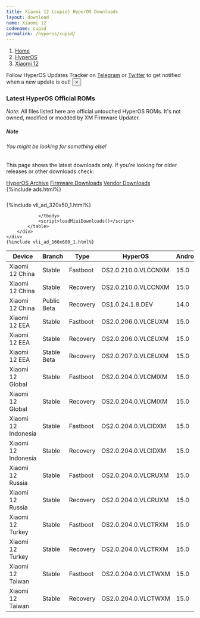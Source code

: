 ```yaml
---
title: Xiaomi 12 (cupid) HyperOS Downloads
layout: download
name: Xiaomi 12
codename: cupid
permalink: /hyperos/cupid/
---
```

<nav aria-label="breadcrumb">
    <ol class="breadcrumb">
        <li class="breadcrumb-item"><a href="/">Home</a></li>
        <li class="breadcrumb-item"><a href="/hyperos/">HyperOS</a></li>
        <li class="breadcrumb-item active" aria-current="page"><a href="/hyperos/cupid/">Xiaomi 12</a></li>
    </ol>
</nav>
<div class="alert alert-primary alert-dismissible fade show" role="alert">
    Follow HyperOS Updates Tracker on <a href="https://t.me/MIUIUpdatesTracker" class="alert-link">Telegram</a>
     or <a href="https://twitter.com/MiFwUpdater" class="alert-link">Twitter</a> to get notified when a new update is out!
    <button type="button" class="close" data-dismiss="alert" aria-label="Close">
        <span aria-hidden="true">&times;</span>
    </button>
</div>

### Latest HyperOS Official ROMs
*Note*: All files listed here are official untouched HyperOS ROMs. It's not owned, modified or modded by XM Firmware Updater.
<div class="card">
  <div class="card-body">
    <h5 class="card-title">Note</h5>
    <h6 class="card-subtitle mb-2 text-muted">You might be looking for something else!</h6>
    <p class="card-text">This page shows the latest downloads only.
     If you're looking for older releases or other downloads check:</p>
    <a href="/archive/hyperos/cupid/" class="card-link">HyperOS Archive</a>
    <a href="/firmware/cupid/" class="card-link">Firmware Downloads</a>
    <a href="/vendor/cupid/" class="card-link">Vendor Downloads</a>
  </div>
</div>
{%include ads.html%}
<div class="row justify-content-center">
    <div class="col-10">
        <div class="table-responsive-md" style="margin-top: 25px;">
            {%include vli_ad_320x50_1.html%}
            <table id="miui" class="display dt-responsive nowrap compact table table-striped table-hover table-sm">
                <thead class="thead-dark">
                    <tr>
                        <th data-ref="device">Device</th>
                        <th data-ref="branch">Branch</th>
                        <th data-ref="type">Type</th>
                        <th data-ref="miui">HyperOS</th>
                        <th data-ref="android">Android</th>
                        <th data-ref="size">Size</th>
                        <th data-ref="size">Date</th>
                        <th data-ref="link">Link</th>
                    </tr>
                </thead>
                <tbody>
                <tr><td>Xiaomi 12 China</td><td>Stable</td><td>Fastboot</td><td>OS2.0.210.0.VLCCNXM</td><td>15.0</td><td>7.5 GB</td><td>2025-09-23</td><td><a href="/hyperos/cupid/stable/OS2.0.210.0.VLCCNXM/">Download</a></td></tr>
<tr><td>Xiaomi 12 China</td><td>Stable</td><td>Recovery</td><td>OS2.0.210.0.VLCCNXM</td><td>15.0</td><td>6.0 GB</td><td>2025-10-10</td><td><a href="/hyperos/cupid/stable/OS2.0.210.0.VLCCNXM/">Download</a></td></tr>
<tr><td>Xiaomi 12 China</td><td>Public Beta</td><td>Recovery</td><td>OS1.0.24.1.8.DEV</td><td>14.0</td><td>5.7 GB</td><td>2024-01-12</td><td><a href="/hyperos/cupid/public beta/OS1.0.24.1.8.DEV/">Download</a></td></tr>
<tr><td>Xiaomi 12 EEA</td><td>Stable</td><td>Fastboot</td><td>OS2.0.206.0.VLCEUXM</td><td>15.0</td><td>6.6 GB</td><td>2025-09-02</td><td><a href="/hyperos/cupid/stable/OS2.0.206.0.VLCEUXM/">Download</a></td></tr>
<tr><td>Xiaomi 12 EEA</td><td>Stable</td><td>Recovery</td><td>OS2.0.206.0.VLCEUXM</td><td>15.0</td><td>5.6 GB</td><td>2025-09-08</td><td><a href="/hyperos/cupid/stable/OS2.0.206.0.VLCEUXM/">Download</a></td></tr>
<tr><td>Xiaomi 12 EEA</td><td>Stable Beta</td><td>Recovery</td><td>OS2.0.207.0.VLCEUXM</td><td>15.0</td><td>5.6 GB</td><td>2025-10-14</td><td><a href="/hyperos/cupid/stable beta/OS2.0.207.0.VLCEUXM/">Download</a></td></tr>
<tr><td>Xiaomi 12 Global</td><td>Stable</td><td>Fastboot</td><td>OS2.0.204.0.VLCMIXM</td><td>15.0</td><td>6.6 GB</td><td>2025-09-26</td><td><a href="/hyperos/cupid/stable/OS2.0.204.0.VLCMIXM/">Download</a></td></tr>
<tr><td>Xiaomi 12 Global</td><td>Stable</td><td>Recovery</td><td>OS2.0.204.0.VLCMIXM</td><td>15.0</td><td>5.5 GB</td><td>2025-10-10</td><td><a href="/hyperos/cupid/stable/OS2.0.204.0.VLCMIXM/">Download</a></td></tr>
<tr><td>Xiaomi 12 Indonesia</td><td>Stable</td><td>Fastboot</td><td>OS2.0.204.0.VLCIDXM</td><td>15.0</td><td>6.6 GB</td><td>2025-09-29</td><td><a href="/hyperos/cupid/stable/OS2.0.204.0.VLCIDXM/">Download</a></td></tr>
<tr><td>Xiaomi 12 Indonesia</td><td>Stable</td><td>Recovery</td><td>OS2.0.204.0.VLCIDXM</td><td>15.0</td><td>5.4 GB</td><td>2025-10-15</td><td><a href="/hyperos/cupid/stable/OS2.0.204.0.VLCIDXM/">Download</a></td></tr>
<tr><td>Xiaomi 12 Russia</td><td>Stable</td><td>Fastboot</td><td>OS2.0.204.0.VLCRUXM</td><td>15.0</td><td>6.3 GB</td><td>2025-09-29</td><td><a href="/hyperos/cupid/stable/OS2.0.204.0.VLCRUXM/">Download</a></td></tr>
<tr><td>Xiaomi 12 Russia</td><td>Stable</td><td>Recovery</td><td>OS2.0.204.0.VLCRUXM</td><td>15.0</td><td>5.5 GB</td><td>2025-10-15</td><td><a href="/hyperos/cupid/stable/OS2.0.204.0.VLCRUXM/">Download</a></td></tr>
<tr><td>Xiaomi 12 Turkey</td><td>Stable</td><td>Fastboot</td><td>OS2.0.204.0.VLCTRXM</td><td>15.0</td><td>6.3 GB</td><td>2025-09-29</td><td><a href="/hyperos/cupid/stable/OS2.0.204.0.VLCTRXM/">Download</a></td></tr>
<tr><td>Xiaomi 12 Turkey</td><td>Stable</td><td>Recovery</td><td>OS2.0.204.0.VLCTRXM</td><td>15.0</td><td>5.5 GB</td><td>2025-10-15</td><td><a href="/hyperos/cupid/stable/OS2.0.204.0.VLCTRXM/">Download</a></td></tr>
<tr><td>Xiaomi 12 Taiwan</td><td>Stable</td><td>Fastboot</td><td>OS2.0.204.0.VLCTWXM</td><td>15.0</td><td>6.0 GB</td><td>2025-09-29</td><td><a href="/hyperos/cupid/stable/OS2.0.204.0.VLCTWXM/">Download</a></td></tr>
<tr><td>Xiaomi 12 Taiwan</td><td>Stable</td><td>Recovery</td><td>OS2.0.204.0.VLCTWXM</td><td>15.0</td><td>5.3 GB</td><td>2025-10-15</td><td><a href="/hyperos/cupid/stable/OS2.0.204.0.VLCTWXM/">Download</a></td></tr>

                </tbody>
                <script>loadMiuiDownloads()</script>
            </table>
        </div>
    </div>
    {%include vli_ad_160x600_1.html%}
</div>
